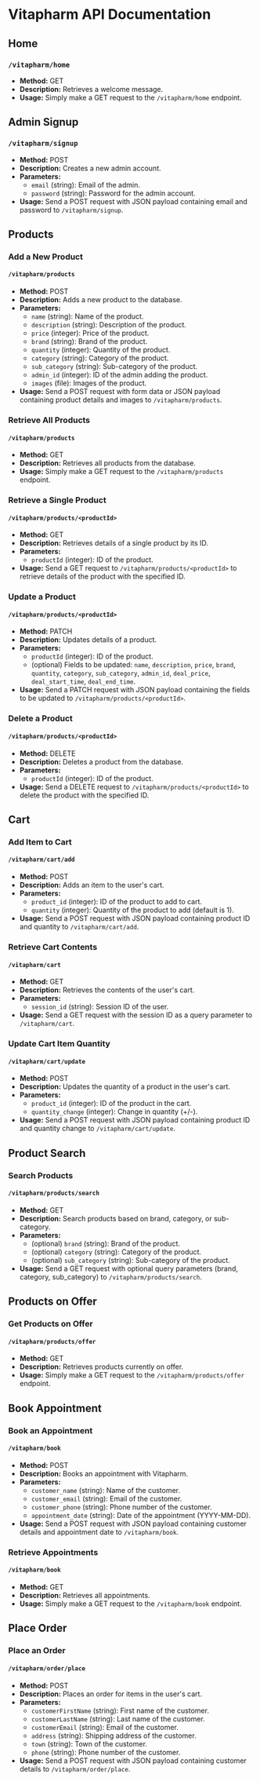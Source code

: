 # Vitapharm API Documentation

## Home

### `/vitapharm/home`

- **Method:** GET
- **Description:** Retrieves a welcome message.
- **Usage:** Simply make a GET request to the `/vitapharm/home` endpoint.

## Admin Signup

### `/vitapharm/signup`

- **Method:** POST
- **Description:** Creates a new admin account.
- **Parameters:**
  - `email` (string): Email of the admin.
  - `password` (string): Password for the admin account.
- **Usage:** Send a POST request with JSON payload containing email and password to `/vitapharm/signup`.

## Products

### Add a New Product

#### `/vitapharm/products`

- **Method:** POST
- **Description:** Adds a new product to the database.
- **Parameters:**
  - `name` (string): Name of the product.
  - `description` (string): Description of the product.
  - `price` (integer): Price of the product.
  - `brand` (string): Brand of the product.
  - `quantity` (integer): Quantity of the product.
  - `category` (string): Category of the product.
  - `sub_category` (string): Sub-category of the product.
  - `admin_id` (integer): ID of the admin adding the product.
  - `images` (file): Images of the product.
- **Usage:** Send a POST request with form data or JSON payload containing product details and images to `/vitapharm/products`.

### Retrieve All Products

#### `/vitapharm/products`

- **Method:** GET
- **Description:** Retrieves all products from the database.
- **Usage:** Simply make a GET request to the `/vitapharm/products` endpoint.

### Retrieve a Single Product

#### `/vitapharm/products/<productId>`

- **Method:** GET
- **Description:** Retrieves details of a single product by its ID.
- **Parameters:**
  - `productId` (integer): ID of the product.
- **Usage:** Send a GET request to `/vitapharm/products/<productId>` to retrieve details of the product with the specified ID.

### Update a Product

#### `/vitapharm/products/<productId>`

- **Method:** PATCH
- **Description:** Updates details of a product.
- **Parameters:**
  - `productId` (integer): ID of the product.
  - (optional) Fields to be updated: `name`, `description`, `price`, `brand`, `quantity`, `category`, `sub_category`, `admin_id`, `deal_price`, `deal_start_time`, `deal_end_time`.
- **Usage:** Send a PATCH request with JSON payload containing the fields to be updated to `/vitapharm/products/<productId>`.

### Delete a Product

#### `/vitapharm/products/<productId>`

- **Method:** DELETE
- **Description:** Deletes a product from the database.
- **Parameters:**
  - `productId` (integer): ID of the product.
- **Usage:** Send a DELETE request to `/vitapharm/products/<productId>` to delete the product with the specified ID.

## Cart

### Add Item to Cart

#### `/vitapharm/cart/add`

- **Method:** POST
- **Description:** Adds an item to the user's cart.
- **Parameters:**
  - `product_id` (integer): ID of the product to add to cart.
  - `quantity` (integer): Quantity of the product to add (default is 1).
- **Usage:** Send a POST request with JSON payload containing product ID and quantity to `/vitapharm/cart/add`.

### Retrieve Cart Contents

#### `/vitapharm/cart`

- **Method:** GET
- **Description:** Retrieves the contents of the user's cart.
- **Parameters:**
  - `session_id` (string): Session ID of the user.
- **Usage:** Send a GET request with the session ID as a query parameter to `/vitapharm/cart`.

### Update Cart Item Quantity

#### `/vitapharm/cart/update`

- **Method:** POST
- **Description:** Updates the quantity of a product in the user's cart.
- **Parameters:**
  - `product_id` (integer): ID of the product in the cart.
  - `quantity_change` (integer): Change in quantity (+/-).
- **Usage:** Send a POST request with JSON payload containing product ID and quantity change to `/vitapharm/cart/update`.

## Product Search

### Search Products

#### `/vitapharm/products/search`

- **Method:** GET
- **Description:** Search products based on brand, category, or sub-category.
- **Parameters:**
  - (optional) `brand` (string): Brand of the product.
  - (optional) `category` (string): Category of the product.
  - (optional) `sub_category` (string): Sub-category of the product.
- **Usage:** Send a GET request with optional query parameters (brand, category, sub_category) to `/vitapharm/products/search`.

## Products on Offer

### Get Products on Offer

#### `/vitapharm/products/offer`

- **Method:** GET
- **Description:** Retrieves products currently on offer.
- **Usage:** Simply make a GET request to the `/vitapharm/products/offer` endpoint.

## Book Appointment

### Book an Appointment

#### `/vitapharm/book`

- **Method:** POST
- **Description:** Books an appointment with Vitapharm.
- **Parameters:**
  - `customer_name` (string): Name of the customer.
  - `customer_email` (string): Email of the customer.
  - `customer_phone` (string): Phone number of the customer.
  - `appointment_date` (string): Date of the appointment (YYYY-MM-DD).
- **Usage:** Send a POST request with JSON payload containing customer details and appointment date to `/vitapharm/book`.

### Retrieve Appointments

#### `/vitapharm/book`

- **Method:** GET
- **Description:** Retrieves all appointments.
- **Usage:** Simply make a GET request to the `/vitapharm/book` endpoint.

## Place Order

### Place an Order

#### `/vitapharm/order/place`

- **Method:** POST
- **Description:** Places an order for items in the user's cart.
- **Parameters:**
  - `customerFirstName` (string): First name of the customer.
  - `customerLastName` (string): Last name of the customer.
  - `customerEmail` (string): Email of the customer.
  - `address` (string): Shipping address of the customer.
  - `town` (string): Town of the customer.
  - `phone` (string): Phone number of the customer.
- **Usage:** Send a POST request with JSON payload containing customer details to `/vitapharm/order/place`.
